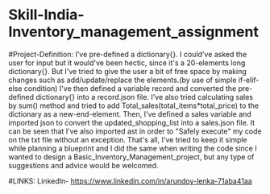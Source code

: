 # Skill-India-Inventory_management_assignment

#Project-Definition:
I've pre-defined a dictionary{}. 
I could've asked the user for input but it would've been hectic, since it's a 20-elements long dictionary{}.
But I've tried to give the user a bit of free space by making changes such as add/update/replace the elements.(by use of simple if-elif-else condition)
I've then defined a variable record and converted the pre-defined dictionary{} into a record.json file. 
I've also tried calculating sales by sum() method and tried to add Total_sales(total_items*total_price) to the dictionary as a new-end-element.
Then, I've defined a sales variable and imported json to convert the updated_shopping_list into a sales.json file.
It can be seen that I've also imported ast in order to "Safely execute" my code on the txt file without an exception.
That's all, I've tried to keep it simple while planning a blueprint and I did the same when writing the code since I wanted to design a Basic_Inventory_Management_project, but any type of suggestions and advice would be welcomed.

#LINKS:
LinkedIn- 
https://www.linkedin.com/in/arundoy-lenka-71aba41aa
